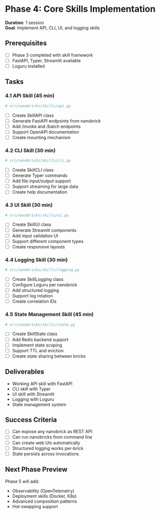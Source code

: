 # Phase 4: Core Skills Implementation

**Duration**: 1 session  
**Goal**: Implement API, CLI, UI, and logging skills

## Prerequisites

- [ ] Phase 3 completed with skill framework
- [ ] FastAPI, Typer, Streamlit available
- [ ] Loguru installed

## Tasks

### 4.1 API Skill (45 min)

```python
# src/nanobricks/skills/api.py
```

- [ ] Create SkillAPI class
- [ ] Generate FastAPI endpoints from nanobrick
- [ ] Add /invoke and /batch endpoints
- [ ] Support OpenAPI documentation
- [ ] Create mounting mechanism

### 4.2 CLI Skill (30 min)

```python
# src/nanobricks/skills/cli.py
```

- [ ] Create SkillCLI class
- [ ] Generate Typer commands
- [ ] Add file input/output support
- [ ] Support streaming for large data
- [ ] Create help documentation

### 4.3 UI Skill (30 min)

```python
# src/nanobricks/skills/ui.py
```

- [ ] Create SkillUI class
- [ ] Generate Streamlit components
- [ ] Add input validation UI
- [ ] Support different component types
- [ ] Create responsive layouts

### 4.4 Logging Skill (30 min)

```python
# src/nanobricks/skills/logging.py
```

- [ ] Create SkillLogging class
- [ ] Configure Loguru per nanobrick
- [ ] Add structured logging
- [ ] Support log rotation
- [ ] Create correlation IDs

### 4.5 State Management Skill (45 min)

```python
# src/nanobricks/skills/state.py
```

- [ ] Create SkillState class
- [ ] Add Redis backend support
- [ ] Implement state scoping
- [ ] Support TTL and eviction
- [ ] Create state sharing between bricks

## Deliverables

- Working API skill with FastAPI
- CLI skill with Typer
- UI skill with Streamlit
- Logging with Loguru
- State management system

## Success Criteria

- [ ] Can expose any nanobrick as REST API
- [ ] Can run nanobricks from command line
- [ ] Can create web UIs automatically
- [ ] Structured logging works per-brick
- [ ] State persists across invocations

## Next Phase Preview

Phase 5 will add:

- Observability (OpenTelemetry)
- Deployment skills (Docker, K8s)
- Advanced composition patterns
- Hot-swapping support
